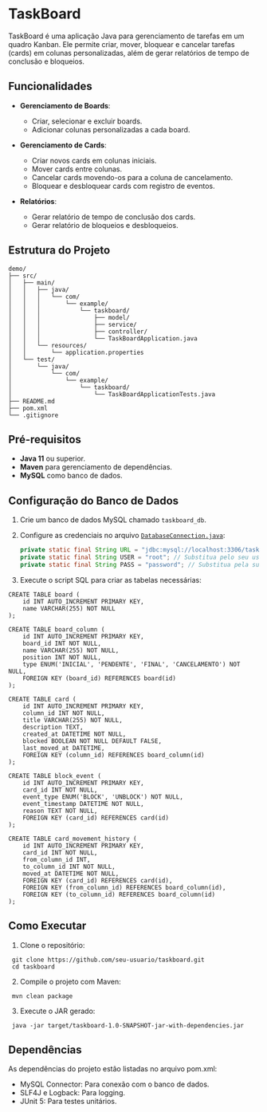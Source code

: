 # TaskBoard

TaskBoard é uma aplicação Java para gerenciamento de tarefas em um quadro Kanban. Ele permite criar, mover, bloquear e cancelar tarefas (cards) em colunas personalizadas, além de gerar relatórios de tempo de conclusão e bloqueios.

## Funcionalidades

- **Gerenciamento de Boards**:
  - Criar, selecionar e excluir boards.
  - Adicionar colunas personalizadas a cada board.

- **Gerenciamento de Cards**:
  - Criar novos cards em colunas iniciais.
  - Mover cards entre colunas.
  - Cancelar cards movendo-os para a coluna de cancelamento.
  - Bloquear e desbloquear cards com registro de eventos.

- **Relatórios**:
  - Gerar relatório de tempo de conclusão dos cards.
  - Gerar relatório de bloqueios e desbloqueios.

## Estrutura do Projeto

```
demo/
├── src/
│   ├── main/
│   │   ├── java/
│   │   │   └── com/
│   │   │       └── example/
│   │   │           └── taskboard/
│   │   │               ├── model/
│   │   │               ├── service/
│   │   │               ├── controller/
│   │   │               └── TaskBoardApplication.java
│   │   └── resources/
│   │       └── application.properties
│   └── test/
│       └── java/
│           └── com/
│               └── example/
│                   └── taskboard/
│                       └── TaskBoardApplicationTests.java
├── README.md
├── pom.xml
└── .gitignore
```

## Pré-requisitos

- **Java 11** ou superior.
- **Maven** para gerenciamento de dependências.
- **MySQL** como banco de dados.

## Configuração do Banco de Dados

1. Crie um banco de dados MySQL chamado `taskboard_db`.
2. Configure as credenciais no arquivo           [`DatabaseConnection.java`](src/main/java/com/example/taskboard/config/DatabaseConnection.java):
   ```java
   private static final String URL = "jdbc:mysql://localhost:3306/taskboard_db?useSSL=false&serverTimezone=UTC";
   private static final String USER = "root"; // Substitua pelo seu usuário
   private static final String PASS = "password"; // Substitua pela sua senha
    ```


3. Execute o script SQL para criar as tabelas necessárias:
```
CREATE TABLE board (
    id INT AUTO_INCREMENT PRIMARY KEY,
    name VARCHAR(255) NOT NULL
);

CREATE TABLE board_column (
    id INT AUTO_INCREMENT PRIMARY KEY,
    board_id INT NOT NULL,
    name VARCHAR(255) NOT NULL,
    position INT NOT NULL,
    type ENUM('INICIAL', 'PENDENTE', 'FINAL', 'CANCELAMENTO') NOT NULL,
    FOREIGN KEY (board_id) REFERENCES board(id)
);

CREATE TABLE card (
    id INT AUTO_INCREMENT PRIMARY KEY,
    column_id INT NOT NULL,
    title VARCHAR(255) NOT NULL,
    description TEXT,
    created_at DATETIME NOT NULL,
    blocked BOOLEAN NOT NULL DEFAULT FALSE,
    last_moved_at DATETIME,
    FOREIGN KEY (column_id) REFERENCES board_column(id)
);

CREATE TABLE block_event (
    id INT AUTO_INCREMENT PRIMARY KEY,
    card_id INT NOT NULL,
    event_type ENUM('BLOCK', 'UNBLOCK') NOT NULL,
    event_timestamp DATETIME NOT NULL,
    reason TEXT NOT NULL,
    FOREIGN KEY (card_id) REFERENCES card(id)
);

CREATE TABLE card_movement_history (
    id INT AUTO_INCREMENT PRIMARY KEY,
    card_id INT NOT NULL,
    from_column_id INT,
    to_column_id INT NOT NULL,
    moved_at DATETIME NOT NULL,
    FOREIGN KEY (card_id) REFERENCES card(id),
    FOREIGN KEY (from_column_id) REFERENCES board_column(id),
    FOREIGN KEY (to_column_id) REFERENCES board_column(id)
);
```

## Como Executar

1. Clone o repositório:
```
 git clone https://github.com/seu-usuario/taskboard.git
 cd taskboard
```
2. Compile o projeto com Maven:
```
 mvn clean package
```
3. Execute o JAR gerado:
```
 java -jar target/taskboard-1.0-SNAPSHOT-jar-with-dependencies.jar
```

## Dependências
As dependências do projeto estão listadas no arquivo pom.xml:
 - MySQL Connector: Para conexão com o banco de dados.
 - SLF4J e Logback: Para logging.
 - JUnit 5: Para testes unitários.
